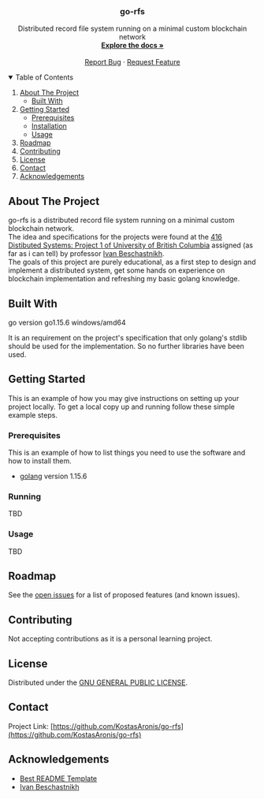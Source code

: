 <!-- PROJECT LOGO -->
<br />
<p align="center">

  <h3 align="center">go-rfs</h3>

  <p align="center">
    Distributed record file system running on a minimal custom blockchain network
    <br />
    <a href="https://github.com/othneildrew/Best-README-Template"><strong>Explore the docs »</strong></a>
    <br />
    <br />
    <a href="https://github.com/KostasAronis/go-rfs/issues">Report Bug</a>
    ·
    <a href="https://github.com/KostasAronis/go-rfs/issues">Request Feature</a>
  </p>
</p>



<!-- TABLE OF CONTENTS -->
<details open="open">
  <summary>Table of Contents</summary>
  <ol>
    <li>
      <a href="#about-the-project">About The Project</a>
      <ul>
        <li><a href="#built-with">Built With</a></li>
      </ul>
    </li>
    <li>
      <a href="#getting-started">Getting Started</a>
      <ul>
        <li><a href="#prerequisites">Prerequisites</a></li>
        <li><a href="#installation">Installation</a></li>
        <li><a href="#usage">Usage</a></li>
      </ul>
    </li>
    <li><a href="#roadmap">Roadmap</a></li>
    <li><a href="#contributing">Contributing</a></li>
    <li><a href="#license">License</a></li>
    <li><a href="#contact">Contact</a></li>
    <li><a href="#acknowledgements">Acknowledgements</a></li>
  </ol>
</details>



<!-- ABOUT THE PROJECT -->
## About The Project
go-rfs is a distributed record file system running on a minimal custom blockchain network.  
The idea and specifications for the projects were found at the [416 Distibuted Systems: Project 1 of University of British Columbia](https://www.cs.ubc.ca/~bestchai/teaching/cs416_2018w1/project1/index.html) assigned (as far as i can tell) by professor [Ivan Beschastnikh](https://www.cs.ubc.ca/~bestchai/).  
The goals of this project are purely educational, as a first step to design and implement a distributed system, get some hands on experience on blockchain implementation and refreshing my basic golang knowledge.

## Built With
go version go1.15.6 windows/amd64

It is an requirement on the project's specification that only golang's stdlib should be used for the implementation. So no further libraries have been used.


<!-- GETTING STARTED -->
## Getting Started

This is an example of how you may give instructions on setting up your project locally.
To get a local copy up and running follow these simple example steps.

### Prerequisites

This is an example of how to list things you need to use the software and how to install them.
* [golang](https://golang.org/doc/install) version 1.15.6

### Running
TBD
<!-- Commands to run the network of miners -->

### Usage
TBD
<!-- Examples of how to use the filesystem -->


<!-- ROADMAP -->
## Roadmap
See the [open issues](https://github.com/KostasAronis/go-rfs/issues) for a list of proposed features (and known issues).

<!-- CONTRIBUTING -->
## Contributing
Not accepting contributions as it is a personal learning project.

<!-- LICENSE -->
## License
Distributed under the [GNU GENERAL PUBLIC LICENSE](LICENSE).



<!-- CONTACT -->
## Contact
Project Link: [https://github.com/KostasAronis/go-rfs](https://github.com/KostasAronis/go-rfs)



<!-- ACKNOWLEDGEMENTS -->
## Acknowledgements
* [Best README Template](https://github.com/othneildrew/Best-README-Template)
* [Ivan Beschastnikh](https://www.cs.ubc.ca/~bestchai/)


<!-- MARKDOWN LINKS & IMAGES -->
<!-- https://www.markdownguide.org/basic-syntax/#reference-style-links -->
[contributors-shield]: https://img.shields.io/github/contributors/othneildrew/Best-README-Template.svg?style=for-the-badge
[contributors-url]: https://github.com/othneildrew/Best-README-Template/graphs/contributors
[forks-shield]: https://img.shields.io/github/forks/othneildrew/Best-README-Template.svg?style=for-the-badge
[forks-url]: https://github.com/othneildrew/Best-README-Template/network/members
[stars-shield]: https://img.shields.io/github/stars/othneildrew/Best-README-Template.svg?style=for-the-badge
[stars-url]: https://github.com/othneildrew/Best-README-Template/stargazers
[issues-shield]: https://img.shields.io/github/issues/othneildrew/Best-README-Template.svg?style=for-the-badge
[issues-url]: https://github.com/othneildrew/Best-README-Template/issues
[license-shield]: https://img.shields.io/github/license/othneildrew/Best-README-Template.svg?style=for-the-badge
[license-url]: https://github.com/othneildrew/Best-README-Template/blob/master/LICENSE.txt
[linkedin-shield]: https://img.shields.io/badge/-LinkedIn-black.svg?style=for-the-badge&logo=linkedin&colorB=555
[linkedin-url]: https://linkedin.com/in/othneildrew
[product-screenshot]: images/screenshot.png
